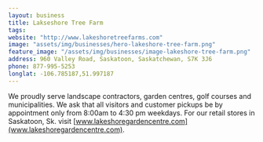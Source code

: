 ```yaml
---
layout: business
title: Lakseshore Tree Farm
tags:
website: "http://www.lakeshoretreefarms.com"
image: "assets/img/businesses/hero-lakeshore-tree-farm.png"
feature_image: "/assets/img/businesses/image-lakeshore-tree-farm.png"
address: 960 Valley Road, Saskatoon, Saskatchewan, S7K 3J6
phone: 877-995-5253
longlat: -106.785187,51.997187
---
```

We proudly serve landscape contractors, garden centres, golf courses and municipalities.  We ask that all visitors and customer pickups be by appointment only from 8:00am to 4:30 pm weekdays.  For our retail stores in Saskatoon, Sk. visit [www.lakeshoregardencentre.com](www.lakeshoregardencentre.com).
